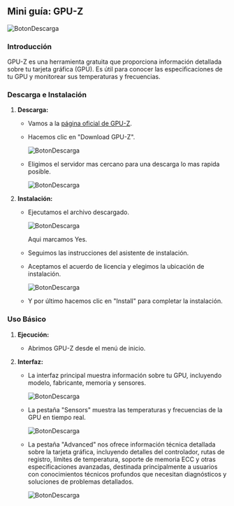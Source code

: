 ## Mini guía: GPU-Z

![BotonDescarga](./Imgs/imgGPU-Z/logo.png)

### Introducción

GPU-Z es una herramienta gratuita que proporciona información detallada sobre tu tarjeta gráfica (GPU). Es útil para conocer las especificaciones de tu GPU y monitorear sus temperaturas y frecuencias.

### Descarga e Instalación

1. **Descarga:**
   
   * Vamos a la [página oficial de GPU-Z](https://www.techpowerup.com/gpuz/).
   * Hacemos clic en "Download GPU-Z".
     
     ![BotonDescarga](./Imgs/imgGPU-Z/dow1.png)
   * Eligimos el servidor mas cercano para una descarga lo mas rapida posible.
     
     ![BotonDescarga](./Imgs/imgGPU-Z/dow2.png)
2. **Instalación:**
   
   * Ejecutamos el archivo descargado.
     
     ![BotonDescarga](./Imgs/imgGPU-Z/inst1.png)
     
     Aqui marcamos Yes.
   * Seguimos las instrucciones del asistente de instalación.
   * Aceptamos el acuerdo de licencia y elegimos la ubicación de  instalación.
     
     ![BotonDescarga](./Imgs/imgGPU-Z/inst2.png)
   * Y por último hacemos clic en "Install" para completar la instalación.

### Uso Básico

1. **Ejecución:**
   
   * Abrimos GPU-Z desde el menú de inicio.
   
2. **Interfaz:**
   
   * La interfaz principal muestra información sobre tu GPU, incluyendo modelo, fabricante, memoria y sensores.
     
     ![BotonDescarga](./Imgs/imgGPU-Z/uso1.png)

   * La pestaña "Sensors" muestra las temperaturas y frecuencias de la GPU en tiempo real.
     
     ![BotonDescarga](./Imgs/imgGPU-Z/uso2.png)

   * La pestaña "Advanced" nos ofrece información técnica detallada sobre la tarjeta gráfica, incluyendo detalles del controlador, rutas de registro, límites de temperatura, soporte de memoria ECC y otras especificaciones avanzadas, destinada principalmente a usuarios con conocimientos técnicos profundos que necesitan diagnósticos y soluciones de problemas detallados.

     ![BotonDescarga](./Imgs/imgGPU-Z/uso3.png)

